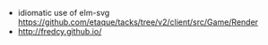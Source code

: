 - idiomatic use of elm-svg https://github.com/etaque/tacks/tree/v2/client/src/Game/Render
- http://fredcy.github.io/
